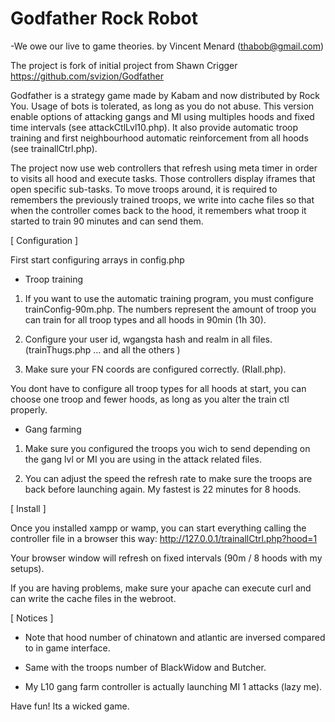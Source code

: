 Godfather Rock Robot
====================
-We owe our live to game theories.
by Vincent Menard (thabob@gmail.com)

The project is fork of initial project from Shawn Crigger
https://github.com/svizion/Godfather

Godfather is a strategy game made by Kabam and now distributed by Rock You. Usage of bots is tolerated, as long as you do not abuse.
This version enable options of attacking gangs and MI using multiples hoods and fixed time intervals (see attackCtlLvl10.php). It also provide automatic troop training and first neighbourhood automatic reinforcement from all hoods (see trainallCtrl.php).

The project now use web controllers that refresh using meta timer in order to visits all hood and execute tasks. Those controllers display iframes that open specific sub-tasks. To move troops around, it is required to remembers the previously trained troops, we write into cache files so that when the controller comes back to the hood, it remembers what troop it started to train 90 minutes and can send them.

[ Configuration ]

First start configuring arrays in config.php

- Troop training

1. If you want to use the automatic training program, you must configure trainConfig-90m.php.
The numbers represent the amount of troop you can train for all troop types and all hoods in 90min (1h 30).

2. Configure your user id, wgangsta hash and realm in all files. (trainThugs.php ... and all the others )

3. Make sure your FN coords are configured correctly. (RIall.php).

You dont have to configure all troop types for all hoods at start, you can choose one troop and fewer hoods, as long as you alter the train ctl properly.

- Gang farming

1. Make sure you configured the troops you wich to send depending on the gang lvl or MI you are using in the attack related files.

3. You can adjust the speed the refresh rate to make sure the troops are back before launching again. My fastest is 22 minutes for 8 hoods.

[ Install ]

Once you installed xampp or wamp, you can start everything calling the controller file in a browser this way: http://127.0.0.1/trainallCtrl.php?hood=1

Your browser window will refresh on fixed intervals (90m / 8 hoods with my setups).

If you are having problems, make sure your apache can execute curl and can write the cache files in the webroot.

[ Notices ]

- Note that hood number of chinatown and atlantic are inversed compared to in game interface.

- Same with the troops number of BlackWidow and Butcher.

- My L10 gang farm controller is actually launching MI 1 attacks (lazy me).


Have fun! Its a wicked game.
